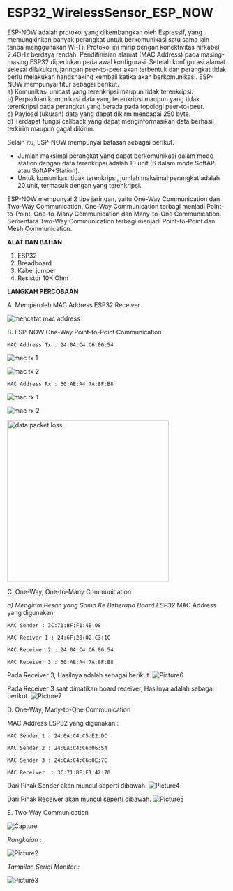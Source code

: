 ﻿# ESP32_WirelessSensor_ESP_NOW

ESP-NOW adalah protokol yang dikembangkan oleh Espressif, yang memungkinkan banyak perangkat untuk berkomunikasi satu sama lain tanpa menggunakan Wi-Fi. Protokol ini mirip dengan konektivitas nirkabel 2.4GHz berdaya rendah. Pendifinisian alamat (MAC Address) pada masing-masing ESP32 diperlukan pada awal konfigurasi. Setelah konfigurasi alamat selesai dilakukan, jaringan peer-to-peer akan terbentuk dan perangkat tidak perlu melakukan handshaking kembali ketika akan berkomunikasi.
ESP-NOW mempunyai fitur sebagai berikut. <br />
a) Komunikasi unicast yang terenkripsi maupun tidak terenkripsi.<br />
b) Perpaduan komunikasi data yang terenkripsi maupun yang tidak terenkripsi pada perangkat yang berada pada topologi peer-to-peer.<br />
c) Payload (ukuran) data yang dapat dikirm mencapai 250 byte.<br />
d) Terdapat fungsi callback yang dapat menginformasikan data berhasil terkirim maupun gagal dikirim.<br />

Selain itu, ESP-NOW mempunyai batasan sebagai berikut.<br />
- Jumlah maksimal perangkat yang dapat berkomunikasi dalam mode station dengan data terenkripsi adalah 10 unit (6 dalam mode SoftAP atau SoftAP+Station).<br />
- Untuk komunikasi tidak terenkripsi, jumlah maksimal perangkat adalah 20 unit, termasuk dengan yang terenkripsi.<br />

ESP-NOW mempunyai 2 tipe jaringan, yaitu One-Way Communication dan Two-Way Communication. One-Way Communication terbagi menjadi Point-to-Point, One-to-Many Communication dan Many-to-One Communication. Sementara Two-Way Communication terbagi menjadi Point-to-Point dan Mesh Communication.

**ALAT DAN BAHAN**
1) ESP32
2) Breadboard
3) Kabel jumper
4) Resistor 10K Ohm

**LANGKAH PERCOBAAN**

A. Memperoleh MAC Address ESP32 Receiver

![mencatat mac address](https://user-images.githubusercontent.com/118170084/210583064-66cb2368-ee35-4e3d-b0fd-6516b134113d.png)
<br>

B. ESP-NOW One-Way Point-to-Point Communication

`MAC Address Tx : 24:0A:C4:C6:06:54`

![mac tx 1](https://user-images.githubusercontent.com/118170084/210585845-12c2dcd7-a3ed-464c-b477-888e93f43a74.png)

![mac tx 2](https://user-images.githubusercontent.com/118170084/210585859-32f20871-0948-4609-9e65-397afd6cc0a6.png)

`MAC Address Rx : 30:AE:A4:7A:8F:B8`

![mac rx 1](https://user-images.githubusercontent.com/118170084/210586932-453cf26d-ec53-4740-b14e-9b834cfc1c0e.png)

![mac rx 2](https://user-images.githubusercontent.com/118170084/210586956-e41878ae-156c-4388-a985-0550a0784240.png)

<img width="370" alt="data packet loss" src="https://user-images.githubusercontent.com/118170084/210589135-cb10126f-943e-461d-88d4-31818dce99bb.png">

C. One-Way, One-to-Many Communication

*a) Mengirim Pesan yang Sama Ke Beberapa Board ESP32*
MAC Address yang digunakan:

`MAC Sender : 3C:71:BF:F1:4B:08`

`MAC Reciver 1 : 24:6F:28:02:C3:1C`

`MAC Receiver 2 : 24:0A:C4:C6:06:54`

`MAC Receiver 3 : 30:AE:A4:7A:8F:B8`

Pada Receiver 3, Hasilnya adalah sebagai berikut.
![Picture6](https://user-images.githubusercontent.com/118172386/210175529-3e0865a4-bc50-463b-b6a0-61fedb48f0f6.png)

Pada Receiver 3 saat dimatikan board receiver, Hasilnya adalah sebagai berikut.
![Picture7](https://user-images.githubusercontent.com/118172386/210175544-5621ba44-1a00-4639-8de3-751b6af1940e.png)


D. One-Way, Many-to-One Communication 

MAC Address ESP32 yang digunakan :

`MAC Sender 1 : 24:0A:C4:C5:E2:DC`

`MAC Sender 2 : 24:0A:C4:C6:06:54`

`MAC Sender 3 : 24:0A:C4:C6:0E:7C`

`MAC Receiver  : 3C:71:BF:F1:42:70`

Dari Pihak Sender akan muncul seperti dibawah.
![Picture4](https://user-images.githubusercontent.com/118172386/210175087-c52e10d8-9700-4b07-861d-dec8f5ce6d2d.png)

Dari Pihak Receiver akan muncul seperti dibawah.
![Picture5](https://user-images.githubusercontent.com/118172386/210175089-02992e20-cc69-4b7e-8910-5d10559d9cf1.png)

E. Two-Way Communication

![Capture](https://user-images.githubusercontent.com/118172386/210173864-32fef3ae-6fe2-4463-bbf7-10462a2a3d51.JPG)

*Rangkaian :*

![Picture2](https://user-images.githubusercontent.com/118172386/210173997-db16f6c3-43fd-41d2-8d5c-6e4d15aede02.png)

*Tampilan Serial Monitor :*

![Picture3](https://user-images.githubusercontent.com/118172386/210173992-b4dfa271-443d-4b5d-95d1-972995517a3b.png)
